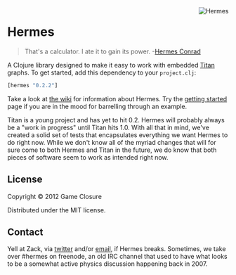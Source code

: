 <img src="http://upload.wikimedia.org/wikipedia/en/c/cb/FuturamaHermesConrad.png"  alt="Hermes" title="Hermes" align="right" height=/>


# Hermes
>That's a calculator. I ate it to gain its power.
>-[Hermes Conrad](https://www.youtube.com/watch?v=AkA0fYfT-vI)

A Clojure library designed to make it easy to work with embedded
[Titan](http://thinkaurelius.github.com/titan/) graphs. To get
started, add this dependency to your `project.clj`:

``` clojure
[hermes "0.2.2"]
```

Take a look at [the wiki](https://github.com/gameclosure/hermes/wiki)
for information about Hermes. Try the [getting
started](https://github.com/gameclosure/hermes/wiki/Getting-Started)
page if you are in the mood for barrelling through an example.

Titan is a young project and has yet to hit 0.2. Hermes will probably
always be a "work in progress" until Titan hits 1.0. With all that in
mind, we've created a solid set of tests that encapsulates everything
we want Hermes to do right now. While we don't know all of the myriad
changes that will for sure come to both Hermes and Titan in the
future, we do know that both pieces of software seem to work as
intended right now.  

## License

Copyright © 2012 Game Closure

Distributed under the MIT license. 

## Contact

Yell at Zack, via [twitter](http://www.twitter.com/ZackMaril) and/or
[email](mailto:zack@gameclosure.com), if Hermes breaks. Sometimes, we
take over #hermes on freenode, an old IRC channel that used to have
what looks to be a somewhat active physics discussion happening back
in 2007.

